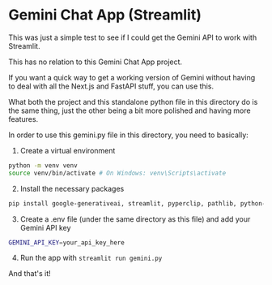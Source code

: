 # Gemini Chat App (Streamlit)

This was just a simple test to see if I could get the Gemini API to work with Streamlit.

This has no relation to this Gemini Chat App project.

If you want a quick way to get a working version of Gemini without having to deal with all the Next.js and FastAPI stuff, you can use this. 

What both the project and this standalone python file in this directory do is the same thing, just the other being a bit more polished and having more features.

In order to use this gemini.py file in this directory, you need to basically:

1. Create a virtual environment

```bash
python -m venv venv
source venv/bin/activate # On Windows: venv\Scripts\activate
```

2. Install the necessary packages

```bash
pip install google-generativeai, streamlit, pyperclip, pathlib, python-dotenv
```

3. Create a .env file (under the same directory as this file) and add your Gemini API key

```bash
GEMINI_API_KEY=your_api_key_here
```

4. Run the app with `streamlit run gemini.py`

And that's it!